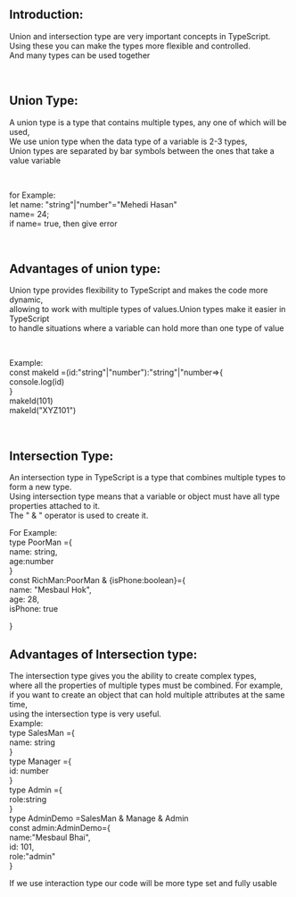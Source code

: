 <h2>Introduction:</h2>
<p>Union and intersection type are very important concepts in TypeScript. <br>
Using these you can make the types more flexible and controlled. <br>
And many types can be used together <p> <br>

<h2>Union Type:</h2>
<p>A union type is a type that contains multiple types, any one of which will be used, <br>
We use union type when the data type of a variable is 2-3 types, <br>
Union types are separated by bar symbols between the ones that take a value variable <p> <br>

<p>for Example: <br>
let name: "string"|"number"="Mehedi Hasan" <br>
name= 24;<br>
if name= true, then give error <p> <br>


<h2>Advantages of union type: </h2>
<p>Union type provides flexibility to TypeScript and makes the code more dynamic, <br>
allowing to work with multiple types of values.Union types make it easier in TypeScript <br>
to handle situations where a variable can hold more than one type of value <p> <br>
<p>Example: <br>
const makeId =(id:"string"|"number"):"string"|"number=>{ <br>
    console.log(id) <br>
} <br>
makeId(101) <br>
makeId("XYZ101") <p> <br>


<h2>Intersection Type:</h2>
An intersection type in TypeScript is a type that combines multiple types to form a new type. <br>
Using intersection type means that a variable or object must have all type properties attached to it. <br>
The " & "  operator is used to create it. <br>

For Example: <br>
type PoorMan ={ <br>
    name: string, <br>
    age:number <br>
} <br>
const RichMan:PoorMan & {isPhone:boolean}={ <br>
    name: "Mesbaul Hok", <br>
    age: 28, <br>
    isPhone: true <br>

} <br>


<h2>Advantages of Intersection type:</h2>
The intersection type gives you the ability to create complex types, <br>
where all the properties of multiple types must be combined. For example, <br>
if you want to create an object that can hold multiple attributes at the same time, <br>
using the intersection type is very useful.<br>
Example: <br>
type SalesMan ={ <br>
    name: string <br>
} <br>
type Manager ={ <br>
    id: number <br>
} <br>
type Admin ={ <br>
    role:string <br>
} <br>
type AdminDemo =SalesMan & Manage & Admin <br>
const admin:AdminDemo={ <br>
    name:"Mesbaul Bhai", <br>
    id: 101, <br>
    role:"admin" <br>
} <br>

If we use interaction type our code will be more type set and fully usable <br>